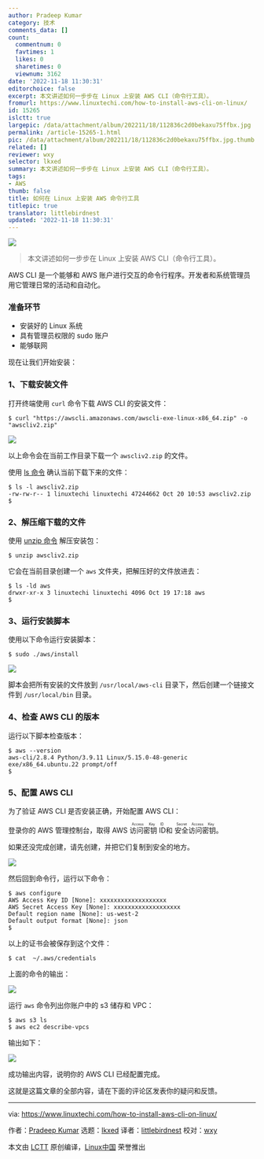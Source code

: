 ```yaml
---
author: Pradeep Kumar
category: 技术
comments_data: []
count:
  commentnum: 0
  favtimes: 1
  likes: 0
  sharetimes: 0
  viewnum: 3162
date: '2022-11-18 11:30:31'
editorchoice: false
excerpt: 本文讲述如何一步步在 Linux 上安装 AWS CLI（命令行工具）。
fromurl: https://www.linuxtechi.com/how-to-install-aws-cli-on-linux/
id: 15265
islctt: true
largepic: /data/attachment/album/202211/18/112836c2d0bekaxu75ffbx.jpg
permalink: /article-15265-1.html
pic: /data/attachment/album/202211/18/112836c2d0bekaxu75ffbx.jpg.thumb.jpg
related: []
reviewer: wxy
selector: lkxed
summary: 本文讲述如何一步步在 Linux 上安装 AWS CLI（命令行工具）。
tags:
- AWS
thumb: false
title: 如何在 Linux 上安装 AWS 命令行工具
titlepic: true
translator: littlebirdnest
updated: '2022-11-18 11:30:31'
---
```


![](/data/attachment/album/202211/18/112836c2d0bekaxu75ffbx.jpg)



> 
> 本文讲述如何一步步在 Linux 上安装 AWS CLI（命令行工具）。
> 
> 
> 


AWS CLI 是一个能够和 AWS 账户进行交互的命令行程序。开发者和系统管理员用它管理日常的活动和自动化。


### 准备环节


* 安装好的 Linux 系统
* 具有管理员权限的 sudo 账户
* 能够联网


现在让我们开始安装：


### 1、下载安装文件


打开终端使用 `curl` 命令下载 AWS CLI 的安装文件：



```
$ curl "https://awscli.amazonaws.com/awscli-exe-linux-x86_64.zip" -o "awscliv2.zip"

```

![](/data/attachment/album/202211/18/113031k15evvlbgv9bbm1m.png)


以上命令会在当前工作目录下载一个 `awscliv2.zip` 的文件。


使用 [ls 命令](https://www.linuxtechi.com/linux-ls-command-examples-beginners/) 确认当前下载下来的文件：



```
$ ls -l awscliv2.zip
-rw-rw-r-- 1 linuxtechi linuxtechi 47244662 Oct 20 10:53 awscliv2.zip
$

```

### 2、解压缩下载的文件


使用 [unzip 命令](https://www.linuxtechi.com/linux-zip-unzip-command-examples/) 解压安装包：



```
$ unzip awscliv2.zip

```

它会在当前目录创建一个 `aws` 文件夹，把解压好的文件放进去：



```
$ ls -ld aws
drwxr-xr-x 3 linuxtechi linuxtechi 4096 Oct 19 17:18 aws
$

```

### 3、运行安装脚本


使用以下命令运行安装脚本：



```
$ sudo ./aws/install

```

![](/data/attachment/album/202211/18/113032h032rc2us6sasgr1.png)


脚本会把所有安装的文件放到 `/usr/local/aws-cli` 目录下，然后创建一个链接文件到 `/usr/local/bin` 目录。


### 4、检查 AWS CLI 的版本


运行以下脚本检查版本：



```
$ aws --version
aws-cli/2.8.4 Python/3.9.11 Linux/5.15.0-48-generic exe/x86_64.ubuntu.22 prompt/off
$

```

### 5、配置 AWS CLI


为了验证 AWS CLI 是否安装正确，开始配置 AWS CLI：


登录你的 AWS 管理控制台，取得 AWS <ruby> 访问密钥 ID <rt>  Access Key ID </rt></ruby> 和 <ruby> 安全访问密钥 <rt>  Secret Access Key </rt></ruby>。


如果还没完成创建，请先创建，并把它们复制到安全的地方。


![](/data/attachment/album/202211/18/113032dmle77exmsf8mv4s.png)


然后回到命令行，运行以下命令：



```
$ aws configure
AWS Access Key ID [None]: xxxxxxxxxxxxxxxxxxx
AWS Secret Access Key [None]: xxxxxxxxxxxxxxxxxxx
Default region name [None]: us-west-2
Default output format [None]: json
$

```

以上的证书会被保存到这个文件：



```
$ cat  ~/.aws/credentials

```

上面的命令的输出：


![](/data/attachment/album/202211/18/113033n8tc03kgskasknni.png)


运行 `aws` 命令列出你账户中的 s3 储存和 VPC：



```
$ aws s3 ls
$ aws ec2 describe-vpcs

```

输出如下：


![](/data/attachment/album/202211/18/113033vpkpdjcjj5corf1k.png)


成功输出内容，说明你的 AWS CLI 已经配置完成。


这就是这篇文章的全部内容，请在下面的评论区发表你的疑问和反馈。




---


via: <https://www.linuxtechi.com/how-to-install-aws-cli-on-linux/>


作者：[Pradeep Kumar](https://www.linuxtechi.com/author/pradeep/) 选题：[lkxed](https://github.com/lkxed) 译者：[littlebirdnest](https://github.com/littlebirdnest) 校对：[wxy](https://github.com/wxy)


本文由 [LCTT](https://github.com/LCTT/TranslateProject) 原创编译，[Linux中国](https://linux.cn/) 荣誉推出
